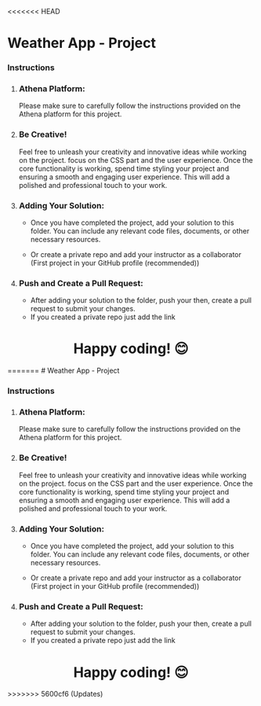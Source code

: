 <<<<<<< HEAD
# Weather App - Project

### Instructions

1. ### Athena Platform:

   Please make sure to carefully follow the instructions provided on the Athena platform for this project.

2. ### Be Creative!

   Feel free to unleash your creativity and innovative ideas while working on the project. focus on the CSS part and the user experience. Once the core functionality is working, spend time styling your project and ensuring a smooth and engaging user experience. This will add a polished and professional touch to your work.

3. ### Adding Your Solution:

   - Once you have completed the project, add your solution to this folder. You can include any relevant code files, documents, or other necessary resources. 

   - Or create a private repo and add your instructor as a collaborator (First project in your GitHub profile (recommended))

4. ### Push and Create a Pull Request:

   - After adding your solution to the folder, push your then, create a pull request to submit your changes. 
   - If you created a private repo just add the link 

<h1 style = "text-align:center">Happy coding! 😊 </h1>
=======
# Weather App - Project

### Instructions

1. ### Athena Platform:

   Please make sure to carefully follow the instructions provided on the Athena platform for this project.

2. ### Be Creative!

   Feel free to unleash your creativity and innovative ideas while working on the project. focus on the CSS part and the user experience. Once the core functionality is working, spend time styling your project and ensuring a smooth and engaging user experience. This will add a polished and professional touch to your work.

3. ### Adding Your Solution:

   - Once you have completed the project, add your solution to this folder. You can include any relevant code files, documents, or other necessary resources. 

   - Or create a private repo and add your instructor as a collaborator (First project in your GitHub profile (recommended))

4. ### Push and Create a Pull Request:

   - After adding your solution to the folder, push your then, create a pull request to submit your changes. 
   - If you created a private repo just add the link 

<h1 style = "text-align:center">Happy coding! 😊 </h1>
>>>>>>> 5600cf6 (Updates)
